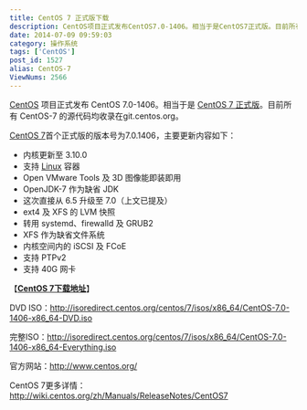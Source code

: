 ```yaml
---
title: CentOS 7 正式版下载
description: CentOS项目正式发布CentOS7.0-1406。相当于是CentOS7正式版。目前所有CentOS-7的源代码均收录在git.centos.org。CentOS7首个正式版的版本号为7.0.1406，主要更新内容如下：内核更新至3.10.0支持Linux容器OpenVMwareTools及3D图像能即装即用OpenJDK-7作为缺省JDK这次直接从6.
date: 2014-07-09 09:59:03
category: 操作系统
tags: ['CentOS']
post_id: 1527
alias: CentOS-7
ViewNums: 2566
---
```


[CentOS](/tags/CentOS) 项目正式发布 CentOS 7.0-1406。相当于是 [CentOS 7 正式版](/blog/centos-7)。目前所有 CentOS-7 的源代码均收录在git.centos.org。

[CentOS 7](/blog/centos-7)首个正式版的版本号为7.0.1406，主要更新内容如下：

* 内核更新至 3.10.0
* 支持 [Linux](/tags/Linux) 容器
* Open VMware Tools 及 3D 图像能即装即用
* OpenJDK-7 作为缺省 JDK
* 这次直接从 6.5 升级至 7.0（上文已提及）
* ext4 及 XFS 的 LVM 快照
* 转用 systemd、firewalld 及 GRUB2
* XFS 作为缺省文件系统
* 内核空间内的 iSCSI 及 FCoE
* 支持 PTPv2
* 支持 40G 网卡

【[**CentOS 7下载地址**](/blog/centos-7)】

DVD ISO：<http://isoredirect.centos.org/centos/7/isos/x86_64/CentOS-7.0-1406-x86_64-DVD.iso>

完整ISO：<http://isoredirect.centos.org/centos/7/isos/x86_64/CentOS-7.0-1406-x86_64-Everything.iso>

官方网站：<http://www.centos.org/>

CentOS 7更多详情：<http://wiki.centos.org/zh/Manuals/ReleaseNotes/CentOS7>

